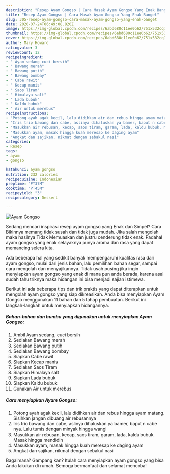 ```yaml
---
description: "Resep Ayam Gongso | Cara Masak Ayam Gongso Yang Enak Banget"
title: "Resep Ayam Gongso | Cara Masak Ayam Gongso Yang Enak Banget"
slug: 305-resep-ayam-gongso-cara-masak-ayam-gongso-yang-enak-banget
date: 2020-07-24T06:49:08.820Z
image: https://img-global.cpcdn.com/recipes/6abd680c11ee0b62/751x532cq70/ayam-gongso-foto-resep-utama.jpg
thumbnail: https://img-global.cpcdn.com/recipes/6abd680c11ee0b62/751x532cq70/ayam-gongso-foto-resep-utama.jpg
cover: https://img-global.cpcdn.com/recipes/6abd680c11ee0b62/751x532cq70/ayam-gongso-foto-resep-utama.jpg
author: Mary Howard
ratingvalue: 3
reviewcount: 12
recipeingredient:
- " Ayam sedang cuci bersih"
- " Bawang merah"
- " Bawang putih"
- " Bawang bombay"
- " Cabe rawit"
- " Kecap manis"
- " Saos Tiram"
- " Himalaya salt"
- " Lada bubuk"
- " Kaldu bubuk"
- " Air untuk merebus"
recipeinstructions:
- "Potong ayah agak kecil, lalu didihkan air dan rebus hingga ayam matang. Sisihkan jangan dibuang air rebusannya"
- "Iris trio bawang dan cabe, aslinya dihaluskan ya bamer, baput n cabe nya. Lalu tumis dengan minyak hingga wangi"
- "Masukkan air rebusan, kecap, saos tiram, garam, lada, kaldu bubuk. Masak hingga mendidih"
- "Masukkan ayam, masak hingga kuah meresap ke daging ayam"
- "Angkat dan sajikan, nikmat dengan sebakul nasi"
categories:
- Resep
tags:
- ayam
- gongso

katakunci: ayam gongso 
nutrition: 232 calories
recipecuisine: Indonesian
preptime: "PT37M"
cooktime: "PT45M"
recipeyield: "3"
recipecategory: Dessert

---
```



![Ayam Gongso](https://img-global.cpcdn.com/recipes/6abd680c11ee0b62/751x532cq70/ayam-gongso-foto-resep-utama.jpg)

Sedang mencari inspirasi resep ayam gongso yang Enak dan Simpel? Cara Bikinnya memang tidak susah dan tidak juga mudah. Jika salah mengolah maka hasilnya Tidak Memuaskan dan justru cenderung tidak enak. Padahal ayam gongso yang enak selayaknya punya aroma dan rasa yang dapat memancing selera kita.

Ada beberapa hal yang sedikit banyak mempengaruhi kualitas rasa dari ayam gongso, mulai dari jenis bahan, lalu pemilihan bahan segar, sampai cara mengolah dan menyajikannya. Tidak usah pusing jika ingin menyiapkan ayam gongso yang enak di mana pun anda berada, karena asal sudah tahu triknya maka hidangan ini bisa menjadi sajian istimewa.




Berikut ini ada beberapa tips dan trik praktis yang dapat diterapkan untuk mengolah ayam gongso yang siap dikreasikan. Anda bisa menyiapkan Ayam Gongso menggunakan 11 bahan dan 5 tahap pembuatan. Berikut ini langkah-langkah untuk menyiapkan hidangannya.

<!--inarticleads1-->

##### Bahan-bahan dan bumbu yang digunakan untuk menyiapkan Ayam Gongso:

1. Ambil  Ayam sedang, cuci bersih
1. Sediakan  Bawang merah
1. Sediakan  Bawang putih
1. Sediakan  Bawang bombay
1. Siapkan  Cabe rawit
1. Siapkan  Kecap manis
1. Sediakan  Saos Tiram
1. Siapkan  Himalaya salt
1. Siapkan  Lada bubuk
1. Siapkan  Kaldu bubuk
1. Gunakan  Air untuk merebus




<!--inarticleads2-->

##### Cara menyiapkan Ayam Gongso:

1. Potong ayah agak kecil, lalu didihkan air dan rebus hingga ayam matang. Sisihkan jangan dibuang air rebusannya
1. Iris trio bawang dan cabe, aslinya dihaluskan ya bamer, baput n cabe nya. Lalu tumis dengan minyak hingga wangi
1. Masukkan air rebusan, kecap, saos tiram, garam, lada, kaldu bubuk. Masak hingga mendidih
1. Masukkan ayam, masak hingga kuah meresap ke daging ayam
1. Angkat dan sajikan, nikmat dengan sebakul nasi




Bagaimana? Gampang kan? Itulah cara menyiapkan ayam gongso yang bisa Anda lakukan di rumah. Semoga bermanfaat dan selamat mencoba!
